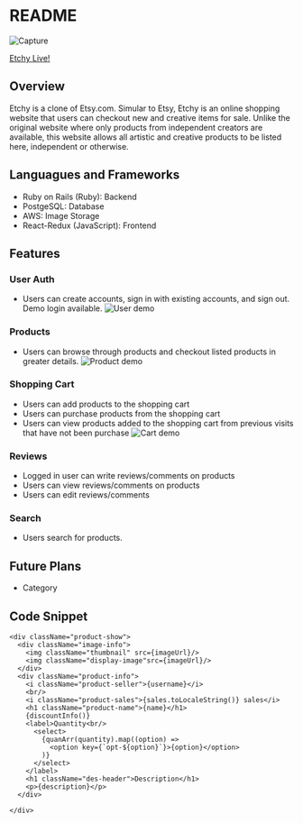 # README

![Capture](https://user-images.githubusercontent.com/70730501/114972517-7e096e00-9e33-11eb-94eb-660e26337825.PNG)

[Etchy Live!](https://etchy-etsy.herokuapp.com/#/)

## Overview
Etchy is a clone of Etsy.com. Simular to Etsy, Etchy is an online shopping website that users can checkout new and creative items for sale. Unlike the original website where only products from independent creators are available, this website allows all artistic and creative products to be listed here, independent or otherwise.  

## Languagues and Frameworks

* Ruby on Rails (Ruby): Backend
* PostgeSQL: Database 
* AWS: Image Storage
* React-Redux (JavaScript): Frontend

## Features
### User Auth
* Users can create accounts, sign in with existing accounts, and sign out. Demo login available.
![User demo](https://media.giphy.com/media/zTwvIklAmGZJkGtRJh/giphy.gif) 
### Products
* Users can browse through products and checkout listed products in greater details. 
![Product demo](https://media.giphy.com/media/21lQjkeG4fHBF3Z3vy/giphy.gif)
### Shopping Cart
* Users can add products to the shopping cart
* Users can purchase products from the shopping cart
* Users can view products added to the shopping cart from previous visits that have not been purchase
![Cart demo](https://media.giphy.com/media/cbo365S9p95UFqsnSK/giphy.gif)
### Reviews
* Logged in user can write reviews/comments on products
* Users can view reviews/comments on products
* Users can edit reviews/comments
### Search 
* Users search for products.
## Future Plans
* Category
## Code Snippet
````
<div className="product-show">
  <div className="image-info">
    <img className="thumbnail" src={imageUrl}/>
    <img className="display-image"src={imageUrl}/>
  </div>
  <div className="product-info">
    <i className="product-seller">{username}</i>
    <br/>
    <i className="product-sales">{sales.toLocaleString()} sales</i>
    <h1 className="product-name">{name}</h1>
    {discountInfo()}
    <label>Quantity<br/>
      <select>
        {quanArr(quantity).map((option) => 
          <option key={`opt-${option}`}>{option}</option>
        )}
      </select>
    </label>
    <h1 className="des-header">Description</h1>
    <p>{description}</p>
  </div>

</div>
````
